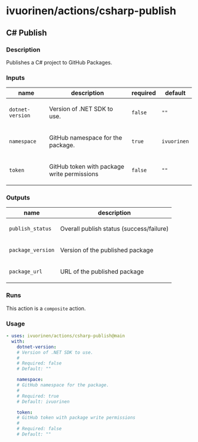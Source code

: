 # ivuorinen/actions/csharp-publish

## C# Publish

### Description

Publishes a C# project to GitHub Packages.

### Inputs

| name             | description                                        | required | default     |
|------------------|----------------------------------------------------|----------|-------------|
| `dotnet-version` | <p>Version of .NET SDK to use.</p>                 | `false`  | `""`        |
| `namespace`      | <p>GitHub namespace for the package.</p>           | `true`   | `ivuorinen` |
| `token`          | <p>GitHub token with package write permissions</p> | `false`  | `""`        |

### Outputs

| name              | description                                     |
|-------------------|-------------------------------------------------|
| `publish_status`  | <p>Overall publish status (success/failure)</p> |
| `package_version` | <p>Version of the published package</p>         |
| `package_url`     | <p>URL of the published package</p>             |

### Runs

This action is a `composite` action.

### Usage

```yaml
- uses: ivuorinen/actions/csharp-publish@main
  with:
    dotnet-version:
    # Version of .NET SDK to use.
    #
    # Required: false
    # Default: ""

    namespace:
    # GitHub namespace for the package.
    #
    # Required: true
    # Default: ivuorinen

    token:
    # GitHub token with package write permissions
    #
    # Required: false
    # Default: ""
```

